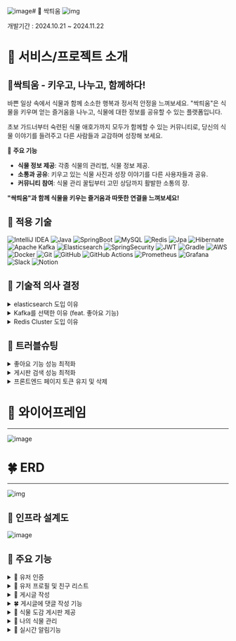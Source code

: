 ![image](https://github.com/user-attachments/assets/4247fa12-a51a-41d9-b3a8-61f94c558544)# 🌱 싹틔움
![img](https://teamsparta.notion.site/image/https%3A%2F%2Fprod-files-secure.s3.us-west-2.amazonaws.com%2F83c75a39-3aba-4ba4-a792-7aefe4b07895%2Fd09e59a3-13f9-43b4-a2dd-943ea37738e9%2Fimage.png?table=block&id=c5660c2c-2bd8-4c24-b126-7c963b18ccec&spaceId=83c75a39-3aba-4ba4-a792-7aefe4b07895&width=1170&userId=&cache=v2)

개발기간 : 2024.10.21 ~ 2024.11.22

# 🌳 서비스/프로젝트 소개
## 🌱싹틔움 ***-* 키우고, 나누고, 함께하다!**

바쁜 일상 속에서 식물과 함께 소소한 행복과 정서적 안정을 느껴보세요.
"싹틔움"은 식물을 키우며 얻는 즐거움을 나누고,
식물에 대한 정보를 공유할 수 있는 플랫폼입니다.

초보 가드너부터 숙련된 식물 애호가까지 모두가 함께할 수 있는 커뮤니티로,
당신의 식물 이야기를 들려주고 다른 사람들과 교감하며 성장해 보세요.

🌱 **주요 기능**

- **식물 정보 제공**: 각종 식물의 관리법, 식물 정보 제공.
- **소통과 공유**: 키우고 있는 식물 사진과 성장 이야기를 다른 사용자들과 공유.
- **커뮤니티 참여**: 식물 관리 꿀팁부터 고민 상담까지 활발한 소통의 장.

**"싹틔움"과 함께 식물을 키우는 즐거움과 따뜻한 연결을 느껴보세요!**



## 🌻 적용 기술
![IntelliJ IDEA](https://img.shields.io/badge/IntelliJIDEA-000000.svg?style=for-the-badge&logo=intellij-idea&logoColor=white)
![Java](https://img.shields.io/badge/java-%23ED8B00.svg?style=for-the-badge&logo=openjdk&logoColor=white)
![SpringBoot](https://img.shields.io/badge/springboot-%236DB33F.svg?style=for-the-badge&logo=spring&logoColor=white)
![MySQL](https://img.shields.io/badge/mysql-4479A1.svg?style=for-the-badge&logo=mysql&logoColor=white)
![Redis](https://img.shields.io/badge/redis-%23DD0031.svg?style=for-the-badge&logo=redis&logoColor=white)
![Jpa](https://img.shields.io/badge/jpa-%23ED8B00.svg?style=for-the-badge&logo=openjdk&logoColor=white)
![Hibernate](https://img.shields.io/badge/Hibernate-59666C?style=for-the-badge&logo=Hibernate&logoColor=white)
![Apache Kafka](https://img.shields.io/badge/Apache%20Kafka-000?style=for-the-badge&logo=apachekafka)
![Elasticsearch](https://img.shields.io/badge/elasticsearch-%230377CC.svg?style=for-the-badge&logo=elasticsearch&logoColor=white)
![SpringSecurity](https://img.shields.io/badge/spring_security-%236DB33F.svg?style=for-the-badge&logo=spring&logoColor=white)
![JWT](https://img.shields.io/badge/JWT-black?style=for-the-badge&logo=JSON%20web%20tokens)
![Gradle](https://img.shields.io/badge/Gradle-02303A.svg?style=for-the-badge&logo=Gradle&logoColor=white)
![AWS](https://img.shields.io/badge/AWS-%23FF9900.svg?style=for-the-badge&logo=amazon-aws&logoColor=white)
![Docker](https://img.shields.io/badge/docker-%230db7ed.svg?style=for-the-badge&logo=docker&logoColor=white)
![Git](https://img.shields.io/badge/git-%23F05033.svg?style=for-the-badge&logo=git&logoColor=white)
![GitHub](https://img.shields.io/badge/github-%23121011.svg?style=for-the-badge&logo=github&logoColor=white)
![GitHub Actions](https://img.shields.io/badge/github%20actions-%232671E5.svg?style=for-the-badge&logo=githubactions&logoColor=white)
![Prometheus](https://img.shields.io/badge/Prometheus-E6522C?style=for-the-badge&logo=Prometheus&logoColor=white)
![Grafana](https://img.shields.io/badge/grafana-%23F46800.svg?style=for-the-badge&logo=grafana&logoColor=white)
![Slack](https://img.shields.io/badge/Slack-4A154B?style=for-the-badge&logo=slack&logoColor=white)
![Notion](https://img.shields.io/badge/Notion-%23000000.svg?style=for-the-badge&logo=notion&logoColor=white)

## 🌿 기술적 의사 결정
<details>
  <summary>elasticsearch 도입 이유</summary>

### 1. Spring @Query 검색(JPQL) 구현 후 발생한 문제

@Query 를 이용한 검색 기능은 동의어 처리나 부분 일치 검색에서 한계가 있었고, "장미"와 "로즈"처럼 동일한 의미를 가진 검색어가 일치하지 않아 검색 정확도가 낮았습니다.

거기다 유명한 커뮤니티를 조사해본 결과 대부분의 커뮤니티에서 게시글 총량이 몇 십만건이 되어 기본 검색 메서드로는 성능에 한계가 있다고 생각했습니다.

### 2. 해결법

**동의어 검색의 필요성**

동의어 검색 기능을 구현하여, 서로 다른 표현을 동일하게 인식하도록 해야 했고, 이를 통해 사용자 의도에 맞는 검색 결과를 제공할 필요가 있었습니다.

**성능 최적화**

수십만건의 게시글을 검색하기 위해 성능 최적화가 필요했습니다. elasticsearch를 도입하여 검색속도 향상이 필요했습니다.

### 3. Elasticsearch 도입 및 선택 이유

Elasticsearch는 강력한 동의어 처리 기능과 빠른 검색 성능을 제공하며, 대규모 데이터 처리에도 적합하여 검색 결과의 정확도와 성능을 모두 향상 시킬 수 있었습니다.
</details>
<details>
  <summary>Kafka를 선택한 이유 (feat. 좋아요 기능)</summary>

### **배경**

1. **좋아요 기능에 대한 서비스 확장성과 안정성 필요**
- 좋아요 기능의 성능 최적화와 확장성 확보를 위해 Redis를 도입했지만, Redis를 단순 **읽기 캐시**로 활용하는 방식으로는 한계가 존재했습니다.
- 실시간 데이터 반영과 안정적인 데이터 저장을 병행할 수 있는
  기술이 필요했습니다.
  ![img](https://teamsparta.notion.site/image/https%3A%2F%2Fprod-files-secure.s3.us-west-2.amazonaws.com%2F83c75a39-3aba-4ba4-a792-7aefe4b07895%2F83a00fe4-70b6-4796-9da5-f897d917d954%2Fimage.png?table=block&id=d9e68d76-757f-4bcc-9e94-d8abe7e94dc4&spaceId=83c75a39-3aba-4ba4-a792-7aefe4b07895&width=1120&userId=&cache=v2)
- Kafka
  Kafka는 분산 아키텍처와 배치 처리를 기반으로 높은 처리량을 제공하며,
  대량의 메시지를 실시간으로 처리할 수 있습니다.
- RebbitMQ
  RebbitMQ는 전통적인 메세지 브로커로,
  요청/응답 패턴이나 단기적인 메시지 전달에 강점이 있지만,
  대량의 데이터를 실시간으로 처리할 때는 비교적 부적합합니다.
2. **메시지 소비 모델**
- Kafka
  Kafka는 구독 기반 모델을 사용하여
  여러 소비자가 같은 메세지를 병렬적으로 차리할 수 있습니다.
  좋아요 수를 여러 시스템에서 동시에 처리하거나
  통계 데이터를 분석할 때 유리할 것이라고 생각했습니다.
- RabbitMQ
  RabbitMQ는 메시지가 큐에 소비되면 삭제되기 때문에,
  동일한 메시지를 여러 시스템에서 반복 처리하려면
  추가적인 설정이 필요합니다.

### **결과**

- **좋아요 데이터 처리 성능 개선**
    - Kafka를 통해 대량의 좋아요 메시지 처리 및 저장 할 수 있습니다.
    - Redis(consumer group1)와 DB(consumer group2)의 동기화를 통해 실시간 데이터 반영과 안정성을 동시에 수행합니다.
- **확장성 확보**
    - 서비스 확장 시 Redis의 부하를 Kafka로 분산, 추가적인 기능(쿠폰 관리, 알림 시스템 등) 도입 용이합니다.
</details>
<details>
  <summary>Redis Cluster 도입 이유</summary>

### 배경
- 서비스가 확장됨에 따라 Redis를 활용한 기능이 증가:
    - 좋아요 실시간 반영
    - 알람 서비스
    - 쿠폰 관리 등
- **향후 Redis 의존도가 높아질 것으로 예상**되는 상황에서,
  Redis 장애가 서비스 전체에 영향을 미칠 가능성을 고려해야 했습니다.

### **대안 기술 비교**
![img](https://teamsparta.notion.site/image/https%3A%2F%2Fprod-files-secure.s3.us-west-2.amazonaws.com%2F83c75a39-3aba-4ba4-a792-7aefe4b07895%2F99e25c07-9cd0-473a-b8de-19fa7a8a4733%2Fimage.png?table=block&id=912cde84-f89c-454f-be3f-21a0fd7e93cc&spaceId=83c75a39-3aba-4ba4-a792-7aefe4b07895&width=1120&userId=&cache=v2)
### Redis Cluster 선택 이유

1. **확장성 확보**
   대량의 데이터를 처리하게 되더라도 분산 처리하기 때문에,
   트래픽 증가에도 안정적인 서비스 운영이 가능해졌습니다.
   (트래픽이 늘어나면 노드 추가를 통해 성능 저하없이 확장)
2. **성능 개선**
   요청이 자동으로 샤드된 노드로 분산되어,
   데이터 접근 속다가 빨라지고 응답 시간이 단축되었습니다.
   (병렬 처리를 통해 한 노드에서 병목 현상이 발생하는걸 방지)
3. **샤드 단위의 장애 복구**
   Sentinel 과 달리, 샤드 단위로 장애 복구가 이루어져,
   특정 노드 장애 시에도 서비스가 중단되지 않도록 설계되었습니다.
4. **정리**
   Sentinel은 소규모 트래픽과 단일 마스터 구조에서는 충분한 선택지지만,
   대규모 데이터와 고성능 요구사항을 고려해 Cluster를 선택했습니다.

### 기대 효과
- **안정적인 서비스 운영**
    - 대규모 트래픽에서도 데이터 접근 속도를 유지하며, 장애 발생 시에도 서비스 지속 가능.
- **확장성 확보**
    - 새로운 노드를 추가해도 성능 저하 없이 서비스 확장이 가능.
</details>

## 🌵 트러블슈팅
<details>
  <summary>좋아요 기능 성능 최적화</summary>

## 결과 먼저

DB 락을 통해 동시성 제어 문제를 해결했을때,
동시에 요청이 100개이상 들어오면 Error 가 발생하는 성능 이슈가 있었고,
이를 해결하기 위해 Kafka , Redis 를 사용하는 방식으로 변경했습니다.
개선 이후 성능을 확인하기 위해 테스트한 자료를 같이 보여드리겠습니다.
**감당할 수 있는** **동시 요청 수**가 약 **13배** 증가했습니다.
**동시에 여러개의 요청에 대한 응답 시간**도 약 **10배** 감소했습니다.
![img](https://teamsparta.notion.site/image/https%3A%2F%2Fprod-files-secure.s3.us-west-2.amazonaws.com%2F83c75a39-3aba-4ba4-a792-7aefe4b07895%2Ff35dbdd7-feac-42dd-a0ea-3f8694559565%2Fimage.png?table=block&id=3ba4ceaa-4330-4494-b007-152801bdfba1&spaceId=83c75a39-3aba-4ba4-a792-7aefe4b07895&width=1120&userId=&cache=v2)
![img](https://teamsparta.notion.site/image/https%3A%2F%2Fprod-files-secure.s3.us-west-2.amazonaws.com%2F83c75a39-3aba-4ba4-a792-7aefe4b07895%2Feafb68c2-212f-4807-9467-ac1d45f1a5cb%2Fimage.png?table=block&id=16dbc647-3946-4779-adaf-82b609621980&spaceId=83c75a39-3aba-4ba4-a792-7aefe4b07895&width=1120&userId=&cache=v2)
## 문제발생배경

- DB락을 사용해서 동시성 제어를 하는 방식으로
  좋아요 기능을 설계했습니다.
- **문제 1. 높은 요청 수 처리 시 성능 저하**
  동시 요청이 증가할수록 DB Lock 으로 인해
  요청 처리 시간이 급격히 증가했습니다.
- **문제 2. 트래픽 급증 시 장애 발생**
  초당 요청 수가 100개 이상일 때 DB로 부하로 인한 에러가 발생했습니다.

## 문제 해결을 위한 결정

Redis 를 통한 속도,성능 향상과 Kafka 를 통한 데이터 정합성을 보장

### 각 기술을 선택한 이유 (정리)

1. **Redis**
- 빠른 응답 속도를 제공하여 실시간으로 좋아요 데이터를 저장 및 조회
- 메모리 기반 데이터 저장소로 동시 요청 처리 능력 탁월

1. Kafka
- 이벤트 기반 비동기 처리로 데이터의 정합성을 보장
- 데이터 유실 방지 및 처리 안정성 향상

즉, Redis는 속도를 Kafka는 안정성을 담당하는 구조로 역할을 분리했습니다.

## 개선 방법

좋아요 요청 처리 방식을 개선하기 위해
**Kafka와 Redis**를 활용하여 아키텍처를 재설계하였습니다.

**개선된 아키텍처**

- 좋아요 요청 이벤트 발행
  좋아요 요청이 들어오면 Kafka Producer가 이벤트를 발행
- Kafka Consumer 처리
  2개의 Consumer group으로
  Consumer 1 :  Redis에 좋아요 정보를 캐싱
  → 실시간 데이터 조회 시 Redis를 통해 응답.
  Consumer 2 : 좋아요 정보를 DB에 동기화
  → 데이터 영구 저장
- 실시간으로 Redis 데이터를 활용하여 빠른 조회,
  비동기적 데이터 동기화를 동시에 달성
</details>
<details>
  <summary>게시판 검색 성능 최적화</summary>

**문제 발생 배경**

기존 Spring @Query 검색(JPQL)을 통해 게시글을 검색하는 과정에서, 수십만 건의 데이터가 쌓인 대규모 커뮤니티 환경에서는 검색 속도가 현저히 느려지는 문제가 발생했습니다.
특히, 기본적으로 제공되는 검색 메서드는 데이터 양이 많을수록 성능 저하가 두드러졌고, 이로 인해 사용자 경험에 불편함을 초래했습니다.

**해결 과정**

성능 향상을 위해 Elasticsearch를 도입하게 되었으며, 이를 통해 검색 속도 개선을 목표로 했습니다. Elasticsearch는 대규모 데이터 처리에서 탁월한 성능을 자랑하며, 효율적인 분산 검색을 가능하게 합니다.
Elasticsearch의 빠른 검색 속도와 유연한 분석 기능을 활용하여, 동의어 검색 기능을 커스터마이즈하고, 고유한 인덱스 설정과 최적화 작업을 통해 성능 문제를 해결했습니다.

**테스트 및 검증**

검색 성능을 검증하기 위해 동일한 단어에 대한 검색을 여러 차례 비교 테스트를 진행했습니다. 테스트 결과, Elasticsearch는 기존의 JPQL에 비해 월등한 검색 속도를 기록했으며, 검색 시간이 크게 단축된 것을 확인할 수 있었습니다.
특히, 대규모 데이터셋에서 Elasticsearch는 빠른 검색 속도와 높은 정확도로 성능을 향상 시켰으며, 이는 시스템의 전체적인 사용자 경험 개선에 기여했습니다.

**테스트 결과**

검색 검색 엔진 당 5개의 단어(“장미”,”히비스커스“,”부레“,”무궁화“,”식물“)를 5번씩 검색해서 나오는 시간을 측정하여 비교

같은 단어 장미 검색 시 소요 시간 측정

**JPQL**

![img](https://teamsparta.notion.site/image/https%3A%2F%2Fblog.kakaocdn.net%2Fdn%2Fb4Eler%2FbtsKM1FSl5d%2FG0DqNrzneJixBn9H0nOiG0%2Fimg.png?table=block&id=f8588f8b-6802-45f8-b3c2-27522df00d3d&spaceId=83c75a39-3aba-4ba4-a792-7aefe4b07895&width=1120&userId=&cache=v2)

**elasticsearch**

![img](https://teamsparta.notion.site/image/https%3A%2F%2Fblog.kakaocdn.net%2Fdn%2F8oKm4%2FbtsKL3dD8dq%2F0UBY1QIBrBXkYrBiLMJBS1%2Fimg.png?table=block&id=3ce37458-e7cf-4490-afeb-05423d298fa5&spaceId=83c75a39-3aba-4ba4-a792-7aefe4b07895&width=1120&userId=&cache=v2)

(검색 시간 단위 : ms)

|  | @Query를 이용한 검색 | 엘라스틱 서치 |
| --- | --- | --- |
| 1 | 651 | 79 |
| 2 | 421 | 39 |
| 3 | 425 | 44 |
| 4 | 415 | 45 |
| 5 | 385 | 38 |

**나머지 단어도 같은 방법으로 소요시간 측정 후 평균 값으로 성능 개선률 계산**

| 시행 횟수 | 1 | 2 | 3 | 4 | 5 |
| --- | --- | --- | --- | --- | --- |
| JPQL | 824.6 | 417.6 | 422.6 | 418.8 | 411.6 |
| 엘라스틱 서치 검색 | 118.4 | 70.4 | 58.4 | 55.6 | 54 |

![img](https://teamsparta.notion.site/image/https%3A%2F%2Fprod-files-secure.s3.us-west-2.amazonaws.com%2F83c75a39-3aba-4ba4-a792-7aefe4b07895%2F258ab359-d9dc-4423-b6ac-238342dc389c%2Fimage.png?table=block&id=5e3c9a21-ab8a-4b8e-8bf0-32c7eb88d9a4&spaceId=83c75a39-3aba-4ba4-a792-7aefe4b07895&width=1120&userId=&cache=v2)

두 검색엔진을 비교해보니 생각보다 차이가 컸고 개선 비율 계산 결과 **약 86%** 의 성능 개선이 있었다.
</details>
<details>
  <summary>프론트엔드 페이지 토큰 유지 및 삭제</summary>

## **💡 배경**

- 프론트엔드를 간단하게 구현하는 과정에서 페이지 이동 시 Token 이 저장이 안돼서 로그인 정보를 유지할 수 없는 문제가 발생했다.
- 기존에 Postman 으로 테스트 했을 때 Authorization 에서 Jwt Token 값을 자동으로 생성해준 경우와 다르게 프론트를 구현해서 페이지마다 로그인을 유지시키기 위해 Cookie 에 Jwt Token 을 유지시킬 필요가 있었다.

### **📝 Token 유지**

***AuthService***

![img](https://teamsparta.notion.site/image/https%3A%2F%2Fprod-files-secure.s3.us-west-2.amazonaws.com%2F83c75a39-3aba-4ba4-a792-7aefe4b07895%2F77971cae-f978-4864-8b11-df8b89baea7e%2Fimage.png?table=block&id=529777b9-9d0e-49bd-9412-f6ba55ac7ac2&spaceId=83c75a39-3aba-4ba4-a792-7aefe4b07895&width=1120&userId=&cache=v2)

***JwtSecurityFilter***

![img](https://teamsparta.notion.site/image/https%3A%2F%2Fprod-files-secure.s3.us-west-2.amazonaws.com%2F83c75a39-3aba-4ba4-a792-7aefe4b07895%2F1ac59d83-a30f-4eea-ad3a-e5400fdc3dab%2Fimage.png?table=block&id=25e81bd2-2eef-4622-930a-2549a9717b17&spaceId=83c75a39-3aba-4ba4-a792-7aefe4b07895&width=980&userId=&cache=v2)

- 로그인 진행 시 **Token 을 Cookie 에 저장**시키는 로직을 추가하고 Filter 에서 cookie 에 token 이 있을 시에 이를 읽어오는 코드를 추가했다.
![img](https://teamsparta.notion.site/image/https%3A%2F%2Fprod-files-secure.s3.us-west-2.amazonaws.com%2F83c75a39-3aba-4ba4-a792-7aefe4b07895%2F4f3740d8-a8e9-4734-bff3-a7107dae7207%2Fimage.png?table=block&id=db4d1492-5670-45c1-9b54-82e3433f783d&spaceId=83c75a39-3aba-4ba4-a792-7aefe4b07895&width=670&userId=&cache=v2)
![img](https://teamsparta.notion.site/image/https%3A%2F%2Fprod-files-secure.s3.us-west-2.amazonaws.com%2F83c75a39-3aba-4ba4-a792-7aefe4b07895%2Fd0927d4a-891c-425d-b949-85825e8669b3%2Fimage.png?table=block&id=e7d899c1-7ef5-494f-bf23-2e8696b0feb3&spaceId=83c75a39-3aba-4ba4-a792-7aefe4b07895&width=920&userId=&cache=v2)
  개발자 모드에서 확인해본 결과 토큰이 잘 저장된 것을 확인할 수 있다.

### **📝 로그아웃 ( Token 삭제 )**
![img](https://teamsparta.notion.site/image/https%3A%2F%2Fprod-files-secure.s3.us-west-2.amazonaws.com%2F83c75a39-3aba-4ba4-a792-7aefe4b07895%2F0523b901-5632-44a7-b220-ed83ba8dd269%2Fimage.png?table=block&id=c71bdc63-ac67-4660-bbe2-7b4be22d7df9&spaceId=83c75a39-3aba-4ba4-a792-7aefe4b07895&width=1120&userId=&cache=v2)

Spring Security 의 logout 기능을 사용해 logout 시 Cookie 에 저장된 Token 을 삭제하고, 로그인 페이지로 redirect 시키는 로직을 구현했다.
</details>

# 🌲 와이어프레임
***
![image](https://github.com/user-attachments/assets/c991025f-8199-45ea-a32b-c181fe43b6d9)


# 🍀 ERD
***
![img](https://teamsparta.notion.site/image/https%3A%2F%2Fprod-files-secure.s3.us-west-2.amazonaws.com%2F83c75a39-3aba-4ba4-a792-7aefe4b07895%2Faf60681b-4d82-4d00-9471-c5ade497bc97%2Fimage.png?table=block&id=48419a36-4ee2-4aab-a70d-8f0297aa7d3b&spaceId=83c75a39-3aba-4ba4-a792-7aefe4b07895&width=610&userId=&cache=v2)

## 🌹 인프라 설계도
![image](https://github.com/user-attachments/assets/deeedb42-95e4-49cb-93cf-931933a4501f)


## 🌱 주요 기능
<details>
  <summary>🌳 유저 인증</summary>

    - 회원가입 : 운영자 또는 일반 사용자로 나뉜다.
    - 로그인
    - 회원 탈퇴
    - 유저 정보 수정 (비밀번호, 이메일 등)
</details>
<details>
  <summary>🌹 유저 프로필 및 친구 리스트</summary>

    - 프로필 사진 등록 및 수정
    - 내가 작성한 게시글 조회
    - 친구 리스트 관리 ( 친구 요청, 수락, 조회,  거절, 삭제 )
</details>
<details>
  <summary>🌻 게시글 작성</summary>

    - 게시글 작성시 공개 범위 설정 가능
    - 뉴스피드에서 나와 내 친구의 게시글들이 수정된 시간에 따라 내림차순으로 정렬됨.
    - 게시글 수정 및 삭제 - 사용자가 작성한 글과 사진 수정, 삭제
    - 악성 게시글 삭제 - 악성 게시글을 관리자가 직접 삭제 할 수 있음.
    - 식물 사진 등록 - 사용자가 키우는 식물 사진을 여러개 등록가능함
    - 검색 시 오타나 비슷한 단어를 검색해도 원하는 결과를 얻도록 구현
</details>
<details>
  <summary>🍀 게시글에 댓글 작성 기능</summary>

    - 게시물에 대한 의견과 조언 작성
    - 댓글 등록, 수정 및 삭제
</details>
<details>
  <summary>🌿 식물 도감 게시판 제공</summary>

    - 식물 정보 제공 게시판
        - 운영자만 작성할 수 있습니다.
        - 식물 사진 등록 - 정보 제공할 식물 사진과 자세한 설명 등록
        - 게시글 수정 및 삭제 - 작성한 글과 사진 수정, 삭제
        - 관심 식물도감 - 사용자가 관심 등록하고 싶은 식물도감을 등록, 해제
</details>
<details>
  <summary>🌵 나의 식물 관리</summary>

    - 내 식물 페이지
        - 본인만 등록하고 볼 수 있습니다.
        - 식물 사진 등록 - 본인의 식물 사진 및 애칭 등록
        - 식물 수정 및 삭제 - 등록한 식물에 대해 애칭과 사진 수정, 삭제
    - 내 식물 다이어리 페이지
        - 본인만 등록하고 볼 수 있습니다.
        - 그날의 식물 사진 등록 - 본인의 식물 사진 및 활동내용 등록
        - 다이어리 수정 및 삭제 - 다이어리에 활동내용과 사진을 수정하고 삭제
</details>
<details>
  <summary>🌻 실시간 알림기능</summary>

    - 알림 메시지 수신
        - 유저에게 발생한 알림을 수신하고 읽음/삭제 처리 할 수 있습니다.
</details>
